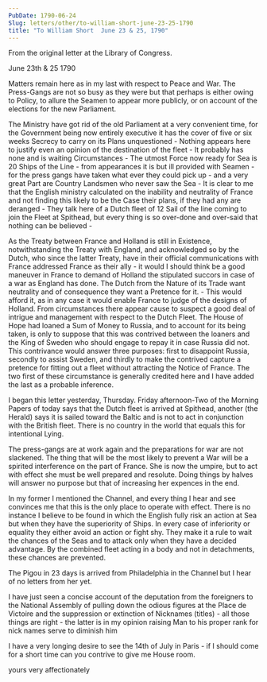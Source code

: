 ```yaml
---
PubDate: 1790-06-24
Slug: letters/other/to-william-short-june-23-25-1790
title: "To William Short  June 23 & 25, 1790"
---
```


   From the original letter at the Library of Congress.
   
   June 23th & 25 1790

   Matters remain here as in my last with respect to Peace and War. The
   Press-Gangs are not so busy as they were but that perhaps is either
   owing to Policy, to allure the Seamen to appear more publicly, or on
   account of the elections for the new Parliament.

   The Ministry have got rid of the old Parliament at a very convenient time,
   for the Government being now entirely executive it has the cover of five
   or six weeks Secrecy to carry on its Plans unquestioned - Nothing appears
   here to justify even an opinion of the destination of the fleet - It
   probably has none and is waiting Circumstances - The utmost Force now ready
   for Sea is 20 Ships of the Line - from appearances it is but ill provided
   with Seamen - for the press gangs have taken what ever they could pick up -
   and a very great Part are Country Landsmen who never saw the Sea - It is
   clear to me that the English ministry calculated on the inability and
   neutrality of France and not finding this likely to be the Case their
   plans, if they had any are deranged - They talk here of a Dutch fleet of
   12 Sail of the line coming to join the Fleet at Spithead, but every thing
   is so over-done and over-said that nothing can be believed -

   As the Treaty between France and Holland is still in Existence,
   notwithstanding the Treaty with England, and acknowledged so by the Dutch,
   who since the latter Treaty, have in their official communications with
   France addressed France as their ally - it would I should think be a good
   maneuver in France to demand of Holland the stipulated succors in case of
   a war as England has done. The Dutch from the Nature of its Trade want
   neutrality and of consequence they want a Pretence for it. - This would
   afford it, as in any case it would enable France to judge of the designs
   of Holland. From circumstances there appear cause to suspect a good deal
   of intrigue and management with respect to the Dutch Fleet. The House of
   Hope had loaned a Sum of Money to Russia, and to account for its being
   taken, is only to suppose that this was contrived between the loaners and
   the King of Sweden who should engage to repay it in case Russia did not.
   This contrivance would answer three purposes: first to disappoint Russia,
   secondly to assist Sweden, and thirdly to make the contrived capture a
   pretence for fitting out a fleet without attracting the Notice of France.
   The two first of these circumstance is generally credited here and I
   have added the last as a probable inference.

   I began this letter yesterday, Thursday. Friday afternoon-Two of the
   Morning Papers of today says that the Dutch fleet is arrived at Spithead,
   another (the Herald) says it is sailed toward the Baltic and is not to act
   in conjunction with the British fleet. There is no country in the world
   that equals this for intentional Lying.

   The press-gangs are at work again and the preparations for war are not
   slackened. The thing that will be the most likely to prevent a War will be
   a spirited interference on the part of France. She is now the umpire, but
   to act with effect she must be well prepared and resolute. Doing things by
   halves will answer no purpose but that of increasing her expences in the
   end.

   In my former I mentioned the Channel, and every thing I hear and see
   convinces me that this is the only place to operate with effect. There is
   no instance I believe to be found in which the English fully risk an
   action at Sea but when they have the superiority of Ships. In every case
   of inferiority or equality they either avoid an action or fight shy. They
   make it a rule to wait the chances of the Seas and to attack only when
   they have a decided advantage. By the combined fleet acting in a body and
   not in detachments, these chances are prevented.

   The Pigou in 23 days is arrived from Philadelphia in the Channel but I
   hear of no letters from her yet.

   I have just seen a concise account of the deputation from the foreigners
   to the National Assembly of pulling down the odious figures at the Place
   de Victoire and the suppression or extinction of Nicknames (titles) - all
   those things are right - the latter is in my opinion raising Man to his
   proper rank for nick names serve to diminish him

   I have a very longing desire to see the 14th of July in Paris - if I should
   come for a short time can you contrive to give me House room.

   yours very affectionately

  


